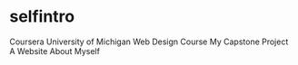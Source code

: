 # selfintro
Coursera University of Michigan Web Design Course
My Capstone Project
A Website About Myself
